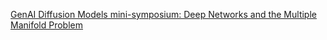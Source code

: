 [GenAI Diffusion Models mini-symposium: Deep Networks and the Multiple Manifold Problem](https://www.youtube.com/watch?v=J27xjb7svrQ)
